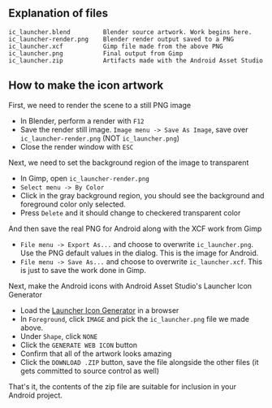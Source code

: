 ## Explanation of files

    ic_launcher.blend         Blender source artwork. Work begins here.
    ic_launcher-render.png    Blender render output saved to a PNG
    ic_launcher.xcf           Gimp file made from the above PNG
    ic_launcher.png           Final output from Gimp
    ic_launcher.zip           Artifacts made with the Android Asset Studio


## How to make the icon artwork

First, we need to render the scene to a still PNG image

   * In Blender, perform a render with `F12`
   * Save the render still image. `Image menu -> Save As Image`,
     save over `ic_launcher-render.png` (NOT `ic_launcher.png`)
   * Close the render window with `ESC`


Next, we need to set the background region of the image to transparent

   * In Gimp, open `ic_launcher-render.png`
   * `Select menu -> By Color`
   * Click in the gray background region, you should see the
     background and foreground color only selected.
   * Press `Delete` and it should change to checkered transparent color


And then save the real PNG for Android along with the XCF work from Gimp

   * `File menu -> Export As...` and choose to overwrite
     `ic_launcher.png`. Use the PNG default values in the dialog. This
     is the image for Android.
   * `File menu -> Save As...` and choose to overwrite
     `ic_launcher.xcf`. This is just to save the work done in Gimp.


Next, make the Android icons with Android Asset Studio's Launcher
Icon Generator

   * Load the [Launcher Icon Generator](https://romannurik.github.io/AndroidAssetStudio/icons-launcher.html) in a browser
   * In `Foreground`, click `IMAGE` and pick the `ic_launcher.png`
     file we made above.
   * Under `Shape`, click `NONE`
   * Click the `GENERATE WEB ICON` button
   * Confirm that all of the artwork looks amazing
   * Click the `DOWNLOAD .ZIP` button, save the file alongside the
     other files (it gets committed to source control as well)


That's it, the contents of the zip file are suitable for inclusion in your Android project.
